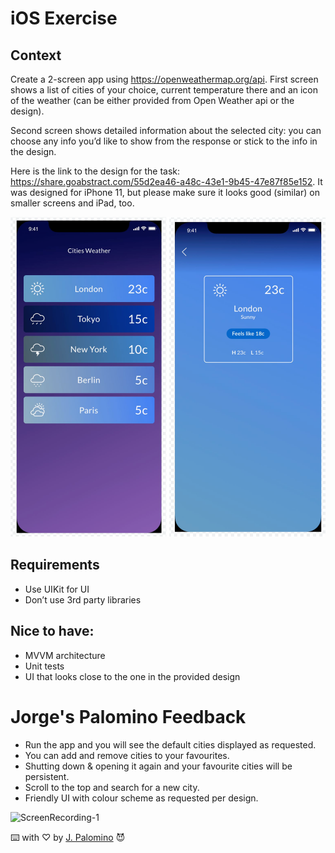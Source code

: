 # iOS Exercise

## Context

Create a 2-screen app using https://openweathermap.org/api.
First screen shows a list of cities of your choice, current temperature there and an icon of the
weather (can be either provided from Open Weather api or the design).

Second screen shows detailed information about the selected city: you can choose any info
you’d like to show from the response or stick to the info in the design.

Here is the link to the design for the task:
https://share.goabstract.com/55d2ea46-a48c-43e1-9b45-47e87f85e152. It was designed for
iPhone 11, but please make sure it looks good (similar) on smaller screens and iPad, too.

![Screenshot 1](media/Screenshot-1.png?raw=true "Screenshot 1")

## Requirements

- Use UIKit for UI
- Don’t use 3rd party libraries

## Nice to have:

- MVVM architecture
- Unit tests
- UI that looks close to the one in the provided design

# Jorge's Palomino Feedback

* Run the app and you will see the default cities displayed as requested.
* You can add and remove cities to your favourites.
* Shutting down & opening it again and your favourite cities will be persistent.
* Scroll to the top and search for a new city.
* Friendly UI with colour scheme as requested per design.

![ScreenRecording-1](media/ScreenRecording-1.gif)

⌨️ with ♡ by [J. Palomino](https://github.com/Jorge-Palomino) 😈
